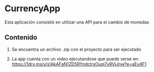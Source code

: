 # CurrencyApp
Esta aplicación consistió en utilizar una API para el cambio de monedas

## Contenido
1. Se encuentra un archivo .zip con el proyecto para ser ejecutado

2. La app cuenta con un video ejecutandose que puede verse en:
https://1drv.ms/v/s!AkAFaN1ZD5RYndcIrsOuqi7yRVjJnw?e=aEy4F1

